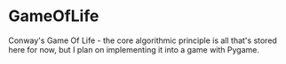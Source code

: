 # GameOfLife
Conway's Game Of Life - the core algorithmic principle is all that's stored here for now, but I plan on implementing it into a game with Pygame.
